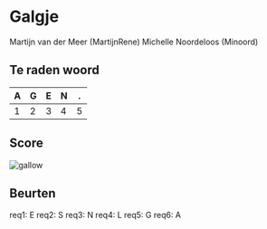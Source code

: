 # Galgje
Martijn van der Meer (MartijnRene)
Michelle Noordeloos (Minoord)

## Te raden woord

|A|G|E|N|.|
|-|-|-|-|-|
|1|2|3|4|5|

## Score
![gallow](./images/3.png)

## Beurten
req1: E
req2: S
req3: N
req4: L
req5: G
req6: A
